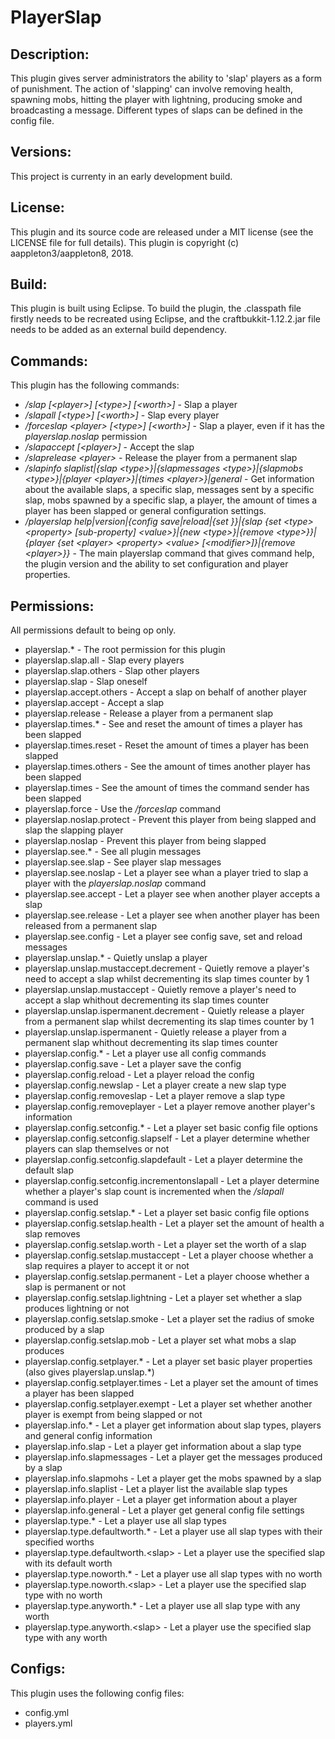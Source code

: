 # PlayerSlap
## Description: 
This plugin gives server administrators the ability to 'slap' players as a form of punishment. The action of 'slapping' can involve removing health, spawning mobs, hitting the player with lightning, producing smoke and broadcasting a message. Different types of slaps can be defined in the config file. 

## Versions: 
This project is currenty in an early development build. 

## License: 
This plugin and its source code are released under a MIT license (see the LICENSE file for full details). This plugin is copyright (c) aappleton3/aappleton8, 2018. 

## Build: 
This plugin is built using Eclipse. To build the plugin, the .classpath file firstly needs to be recreated using Eclipse, and the craftbukkit-1.12.2.jar file needs to be added as an external build dependency. 

## Commands: 
This plugin has the following commands: 
 - */slap [&lt;player&gt;] [&lt;type&gt;] [&lt;worth&gt;]* - Slap a player 
 - */slapall [&lt;type&gt;] [&lt;worth&gt;]* - Slap every player 
 - */forceslap &lt;player&gt; [&lt;type&gt;] [&lt;worth&gt;]* - Slap a player, even if it has the *playerslap.noslap* permission 
 - */slapaccept [&lt;player&gt;]* - Accept the slap 
 - */slaprelease &lt;player&gt;* - Release the player from a permanent slap 
 - */slapinfo slaplist|{slap &lt;type&gt;}|{slapmessages &lt;type&gt;}|{slapmobs &lt;type&gt;}|{player &lt;player&gt;}|{times &lt;player&gt;}|general* - Get information about the available slaps, a specific slap, messages sent by a specific slap, mobs spawned by a specific slap, a player, the amount of times a player has been slapped or general configuration settings. 
 - */playerslap help|version|{config save|reload|{set <property> <value>}}|{slap {set &lt;type&gt; &lt;property&gt; [sub-property] &lt;value&gt;}|{new &lt;type&gt;}|{remove &lt;type&gt;}}|{player {set &lt;player&gt; &lt;property&gt; &lt;value&gt; [&lt;modifier&gt;]}|{remove &lt;player&gt;}}* - The main playerslap command that gives command help, the plugin version and the ability to set configuration and player properties. 

## Permissions: 
All permissions default to being op only. 
 - playerslap.* - The root permission for this plugin 
 - playerslap.slap.all - Slap every players 
 - playerslap.slap.others - Slap other players 
 - playerslap.slap - Slap oneself 
 - playerslap.accept.others - Accept a slap on behalf of another player 
 - playerslap.accept - Accept a slap 
 - playerslap.release - Release a player from a permanent slap 
 - playerslap.times.* - See and reset the amount of times a player has been slapped 
 - playerslap.times.reset - Reset the amount of times a player has been slapped 
 - playerslap.times.others - See the amount of times another player has been slapped 
 - playerslap.times - See the amount of times the command sender has been slapped 
 - playerslap.force - Use the */forceslap* command 
 - playerslap.noslap.protect - Prevent this player from being slapped and slap the slapping player 
 - playerslap.noslap - Prevent this player from being slapped 
 - playerslap.see.* - See all plugin messages 
 - playerslap.see.slap - See player slap messages 
 - playerslap.see.noslap - Let a player see whan a player tried to slap a player with the *playerslap.noslap* command 
 - playerslap.see.accept - Let a player see when another player accepts a slap 
 - playerslap.see.release - Let a player see when another player has been released from a permanent slap 
 - playerslap.see.config - Let a player see config save, set and reload messages 
 - playerslap.unslap.* - Quietly unslap a player 
 - playerslap.unslap.mustaccept.decrement - Quietly remove a player's need to accept a slap whilst decrementing its slap times counter by 1 
 - playerslap.unslap.mustaccept - Quietly remove a player's need to accept a slap whithout decrementing its slap times counter  
 - playerslap.unslap.ispermanent.decrement - Quietly release a player from a permanent slap whilst decrementing its slap times counter by 1 
 - playerslap.unslap.ispermanent - Quietly release a player from a permanent slap whithout decrementing its slap times counter 
 - playerslap.config.* - Let a player use all config commands 
 - playerslap.config.save - Let a player save the config 
 - playerslap.config.reload - Let a player reload the config 
 - playerslap.config.newslap - Let a player create a new slap type 
 - playerslap.config.removeslap - Let a player remove a slap type 
 - playerslap.config.removeplayer - Let a player remove another player's information 
 - playerslap.config.setconfig.* - Let a player set basic config file options 
 - playerslap.config.setconfig.slapself - Let a player determine whether players can slap themselves or not 
 - playerslap.config.setconfig.slapdefault - Let a player determine the default slap 
 - playerslap.config.setconfig.incrementonslapall - Let a player determine whether a player's slap count is incremented when the */slapall* command is used 
 - playerslap.config.setslap.* - Let a player set basic config file options 
 - playerslap.config.setslap.health - Let a player set the amount of health a slap removes 
 - playerslap.config.setslap.worth - Let a player set the worth of a slap 
 - playerslap.config.setslap.mustaccept - Let a player choose whether a slap requires a player to accept it or not 
 - playerslap.config.setslap.permanent - Let a player choose whether a slap is permanent or not 
 - playerslap.config.setslap.lightning - Let a player set whether a slap produces lightning or not 
 - playerslap.config.setslap.smoke - Let a player set the radius of smoke produced by a slap 
 - playerslap.config.setslap.mob - Let a player set what mobs a slap produces 
 - playerslap.config.setplayer.* - Let a player set basic player properties (also gives playerslap.unslap.*) 
 - playerslap.config.setplayer.times - Let a player set the amount of times a player has been slapped 
 - playerslap.config.setplayer.exempt - Let a player set whether another player is exempt from being slapped or not 
 - playerslap.info.* - Let a player get information about slap types, players and general config information 
 - playerslap.info.slap - Let a player get information about a slap type 
 - playerslap.info.slapmessages - Let a player get the messages produced by a slap 
 - playerslap.info.slapmohs - Let a player get the mobs spawned by a slap 
 - playerslap.info.slaplist - Let a player list the available slap types 
 - playerslap.info.player - Let a player get information about a player 
 - playerslap.info.general - Let a player get general config file settings 
 - playerslap.type.* - Let a player use all slap types 
 - playerslap.type.defaultworth.* - Let a player use all slap types with their specified worths 
 - playerslap.type.defaultworth.&lt;slap&gt; - Let a player use the specified slap with its default worth 
 - playerslap.type.noworth.* - Let a player use all slap types with no worth 
 - playerslap.type.noworth.&lt;slap&gt; - Let a player use the specified slap type with no worth 
 - playerslap.type.anyworth.* - Let a player use all slap type with any worth 
 - playerslap.type.anyworth.&lt;slap&gt; - Let a player use the specified slap type with any worth 

## Configs: 
This plugin uses the following config files: 
 - config.yml 
 - players.yml
